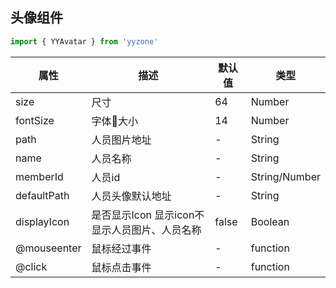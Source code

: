 ## 头像组件
``` javascript
import { YYAvatar } from 'yyzone'
```
属性|描述|默认值|类型
-|-|-|-
size|尺寸| 64| Number
fontSize|字体大小| 14| Number
path|人员图片地址|-| String
name|人员名称| -| String
memberId|人员id| -| String/Number
defaultPath|人员头像默认地址| -| String
displayIcon|是否显示Icon 显示icon不显示人员图片、人员名称|false| Boolean 
@mouseenter|鼠标经过事件| -| function
@click|鼠标点击事件| -| function
